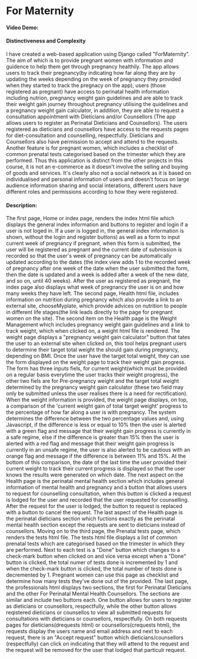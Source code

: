 # For Maternity
#### Video Demo: <URL>
#### Distinctiveness and Complexity
I have created a web-based application using Django called "ForMaternity". The aim of which is to provide pregnant women with information and guidence to help them get through pregnancy healthily. The app allows users to track their pregnancy(by indicating how far along they are by updating the weeks depending on the week of pregnancy they provided when they started to track the pregnacy on the app), users (those registered as pregnant) have access to perinatal health information including nutrion, pregnancy weight gain guidelines and are able to track their weight gain journey throughout pregnancy utilising the quidelines and a pregnancy weight gain calculator, in addition, they are able to request a consultation appointment with Dieticians and/or Counsellors (The app allows users to register as Perinatal Dieticians and Counsellors). The users registered as dieticians and counsellors have access to the requests pages for diet-consultation and counselling, respectfully. Dieticians and Counsellors also have permission to accept and attend to the requests. Another feature is for pregnant women, which includes a checklist of common prenatal tests categorised based on the trimester which they are performed. Thus this application is distinct from the other projects in this course, it is not an e-commerce as it doesn't involve the selling and buying of goods and services. It's clearly also not a social network as it is based on individualised and personal information of users and doesn't focus on large audience information sharing and social interations, different users have different roles and permissions according to how they were registered.
#### Description:
 The first page, Home or index page, renders the index html file which displays the general index information and buttons to register and login if a user is not loged in. If a user is logged in, the general index information is shown, without the login and register buttons) as well as a form to input current week of pregnancy if pregnant, when this form is submitted, the user will be registered as pregnant and the current date of submission is recorded so that the user's week of pregnancy can be automatically updated according to the dates (the index view adds 1 to the recorded week of pregnancy after one week of the date when the user submitted the form, then the date is updated and a week is added after a week of the new date, and so on, until 40 weeks). After the user as registered as pregnant, the index page also displays what week of pregnancy the user is on and how many weeks they have left. The second page, Health html file, includes information on nutrition during pregnancy which also provide a link to an external site, chooseMyplate, which provide advices on nutrition to people in different life stages(the link leads directly to the page for pregnant women on the site). The second item on the Health page is the Weight Management which includes pregnancy weight gain guidelines and a link to track weight, which when clicked on, a weight html file is rendered. The weight page displays a "pregnancy weight gain calculator" button that tates the user to an external site when clicked on, this tool helps pregnant users to determine their target total weight the should gain during pregnancy, depending on BMI. Once the user have the target total weight, they can use the form displayed on the weight page to track their weight gain progress. The form has three inputs fiels, for current weight(which must be provided on a regular basis everytime the user tracks their weight progress), the other two fiels are for Pre-pregnancy weight and the target total weight determined by the pregnancy weight gain calculator (these two field may only be submitted unless the user realises there is a need for rectification). When the weight information is provided, the weight page displays, on top, a comparison of the 'current weight gain of total target weight' progress to the percentage of how far along a user is with pregnancy. The system determines the difference between the two percentage values and, using Javascript, if the difference is less or equal to 10% then the user is alerted with a green flag and message that their weight gain progress is currently in a safe regime, else if the difference is greater than 15% then the user is alerted with a red flag and message that their weight gain progress is currently in an unsafe regime, the user is also alerted to be cautious with an orange flag and message if the difference is between 11% and 15%. At the bottom of this comparison, the date of the last time the user provided their current weight to track their current progress is displayed so that the user knows the results were generated on which date. The next aspect on the Health page is the perinatal mental health section which includes general information of mental health and pregnancy and a button that allows users to request for counselling consultation, when this button is clicked a request is lodged for the user and recorded that the user requested for counselling. After the request for the user is lodged, the button to request is replaced with a button to cancel the request. The last aspect of the Health page is the perinatal dieticians section which fuctions exactly as the perinatal mental health section except the requests are sent to dieticians instead of counsellors. Moving on to the third page, the Prenatal tests page, which renders the tests html file. The tests html file displays a list of common prenatal tests which are categorised based on the trimester in which they are performed. Next to each test is a "Done" button which changes to a check-mark button when clicked on and vice versa except when a "Done" button is clicked, the total numer of tests done is incremented by 1 and when the check-mark button is clicked, the total number of tests done is decremented by 1. Pregnant women can use this page as checklist and determine how many tests they've done out of the provided. The last page, the professionals html displays two sections, the first for Perinatal Dieticians and the other For Perinatal Mental Health Counsellors. The sections are similar and include two buttons each. One button allows for users to register as dieticians or counsellors, respectfully, while the other button allows reqistered dieticians or counsellos to view all submitted requests for consultations with dieticians or counsellors, respectfully. On both requests pages for dieticians(drequests html) or counsellors(crequests html), the requests display the users name and email address and next to each request, there is an "Accept request" button which dieticians/counsellors (respectfully) can click on indicating that they will attend to the request and the request will be removed for the user that lodged that particulr request.
